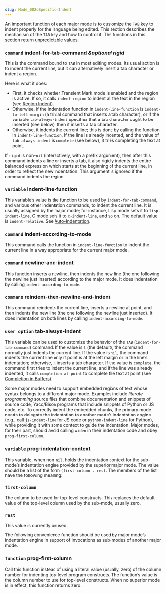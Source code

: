 ```yaml
---
slug: Mode_002dSpecific-Indent
---
```


An important function of each major mode is to customize the `TAB` key to indent properly for the language being edited. This section describes the mechanism of the `TAB` key and how to control it. The functions in this section return unpredictable values.

### <span className="tag command">`command`</span> **indent-for-tab-command** *\&optional rigid*

This is the command bound to `TAB` in most editing modes. Its usual action is to indent the current line, but it can alternatively insert a tab character or indent a region.

Here is what it does:

*   First, it checks whether Transient Mark mode is enabled and the region is active. If so, it calls `indent-region` to indent all the text in the region (see [Region Indent](Region-Indent)).
*   Otherwise, if the indentation function in `indent-line-function` is `indent-to-left-margin` (a trivial command that inserts a tab character), or if the variable `tab-always-indent` specifies that a tab character ought to be inserted (see below), then it inserts a tab character.
*   Otherwise, it indents the current line; this is done by calling the function in `indent-line-function`. If the line is already indented, and the value of `tab-always-indent` is `complete` (see below), it tries completing the text at point.

If `rigid` is non-`nil` (interactively, with a prefix argument), then after this command indents a line or inserts a tab, it also rigidly indents the entire balanced expression which starts at the beginning of the current line, in order to reflect the new indentation. This argument is ignored if the command indents the region.

### <span className="tag variable">`variable`</span> **indent-line-function**

This variable’s value is the function to be used by `indent-for-tab-command`, and various other indentation commands, to indent the current line. It is usually assigned by the major mode; for instance, Lisp mode sets it to `lisp-indent-line`, C mode sets it to `c-indent-line`, and so on. The default value is `indent-relative`. See [Auto-Indentation](Auto_002dIndentation).

### <span className="tag command">`command`</span> **indent-according-to-mode**

This command calls the function in `indent-line-function` to indent the current line in a way appropriate for the current major mode.

### <span className="tag command">`command`</span> **newline-and-indent**

This function inserts a newline, then indents the new line (the one following the newline just inserted) according to the major mode. It does indentation by calling `indent-according-to-mode`.

### <span className="tag command">`command`</span> **reindent-then-newline-and-indent**

This command reindents the current line, inserts a newline at point, and then indents the new line (the one following the newline just inserted). It does indentation on both lines by calling `indent-according-to-mode`.

### <span className="tag useroption">`user option`</span> **tab-always-indent**

This variable can be used to customize the behavior of the `TAB` (`indent-for-tab-command`) command. If the value is `t` (the default), the command normally just indents the current line. If the value is `nil`, the command indents the current line only if point is at the left margin or in the line’s indentation; otherwise, it inserts a tab character. If the value is `complete`, the command first tries to indent the current line, and if the line was already indented, it calls `completion-at-point` to complete the text at point (see [Completion in Buffers](Completion-in-Buffers)).

Some major modes need to support embedded regions of text whose syntax belongs to a different major mode. Examples include *literate programming* source files that combine documentation and snippets of source code, Yacc/Bison programs that include snippets of Python or JS code, etc. To correctly indent the embedded chunks, the primary mode needs to delegate the indentation to another mode’s indentation engine (e.g., call `js-indent-line` for JS code or `python-indent-line` for Python), while providing it with some context to guide the indentation. Major modes, for their part, should avoid calling `widen` in their indentation code and obey `prog-first-column`.

### <span className="tag variable">`variable`</span> **prog-indentation-context**

This variable, when non-`nil`, holds the indentation context for the sub-mode’s indentation engine provided by the superior major mode. The value should be a list of the form `(first-column . rest`. The members of the list have the following meaning:

### `first-column`

The column to be used for top-level constructs. This replaces the default value of the top-level column used by the sub-mode, usually zero.

### `rest`

This value is currently unused.

The following convenience function should be used by major mode’s indentation engine in support of invocations as sub-modes of another major mode.

### <span className="tag function">`function`</span> **prog-first-column**

Call this function instead of using a literal value (usually, zero) of the column number for indenting top-level program constructs. The function’s value is the column number to use for top-level constructs. When no superior mode is in effect, this function returns zero.
